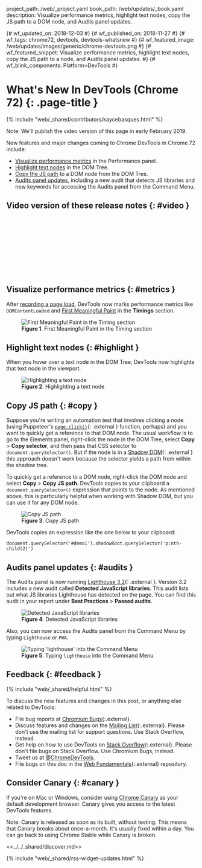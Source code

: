 project_path: /web/_project.yaml book_path: /web/updates/_book.yaml description: Visualize performance metrics, highlight text nodes, copy the JS path to a DOM node, and Audits panel updates.

{# wf_updated_on: 2018-12-03 #} {# wf_published_on: 2018-11-27 #} {# wf_tags: chrome72, devtools, devtools-whatsnew #} {# wf_featured_image: /web/updates/images/generic/chrome-devtools.png #} {# wf_featured_snippet: Visualize performance metrics, highlight text nodes, copy the JS path to a node, and Audits panel updates. #} {# wf_blink_components: Platform>DevTools #}

# What's New In DevTools (Chrome 72) {: .page-title }

{% include "web/_shared/contributors/kaycebasques.html" %}

Note: We'll publish the video version of this page in early February 2019.

New features and major changes coming to Chrome DevTools in Chrome 72 include:

* [Visualize performance metrics](#metrics) in the Performance panel.
* [Highlight text nodes](#highlight) in the DOM Tree.
* [Copy the JS path](#copy) to a DOM node from the DOM Tree.
* [Audits panel updates](#audits), including a new audit that detects JS libraries and new keywords for accessing the Audits panel from the Command Menu.

## Video version of these release notes {: #video }

<div class="video-wrapper-full-width">
  <iframe class="devsite-embedded-youtube-video" data-video-id="XVJxlEdB230"
          data-autohide="1" data-showinfo="0" frameborder="0" allowfullscreen>
  </iframe>
</div>

## Visualize performance metrics {: #metrics }

After [recording a page load](/web/tools/chrome-devtools/speed/get-started), DevTools now marks performance metrics like `DOMContentLoaded` and [First Meaningful Paint](/web/fundamentals/performance/user-centric-performance-metrics#first_meaningful_paint_and_hero_element_timing) in the **Timings** section.

<figure>
  <img src="/web/updates/images/2018/11/metrics.png"
       alt="First Meaningful Paint in the Timing section"/>
  <figcaption>
    <b>Figure 1</b>. First Meaningful Paint in the Timing section
  </figcaption>
</figure>

## Highlight text nodes {: #highlight }

When you hover over a text node in the DOM Tree, DevTools now highlights that text node in the viewport.

<figure>
  <img src="/web/updates/images/2018/11/text.png"
       alt="Highlighting a text node"/>
  <figcaption>
    <b>Figure 2</b>. Highlighting a text node
  </figcaption>
</figure>

## Copy JS path {: #copy }

Suppose you're writing an automation test that involves clicking a node (using Puppeteer's [`page.click()`](https://pptr.dev/#?product=Puppeteer&version=v1.9.0&show=api-pageclickselector-options){: .external } function, perhaps) and you want to quickly get a reference to that DOM node. The usual workflow is to go to the Elements panel, right-click the node in the DOM Tree, select **Copy** > **Copy selector**, and then pass that CSS selector to `document.querySelector()`. But if the node is in a [Shadow DOM](/web/fundamentals/web-components/shadowdom){: .external } this approach doesn't work because the selector yields a path from within the shadow tree.

To quickly get a reference to a DOM node, right-click the DOM node and select **Copy** > **Copy JS path**. DevTools copies to your clipboard a `document.querySelector()` expression that points to the node. As mentioned above, this is particularly helpful when working with Shadow DOM, but you can use it for any DOM node.

<figure>
  <img src="/web/updates/images/2018/11/copyjs.png"
       alt="Copy JS path"/>
  <figcaption>
    <b>Figure 3</b>. Copy JS path
  </figcaption>
</figure>

DevTools copies an expression like the one below to your clipboard:

    document.querySelector('#demo1').shadowRoot.querySelector('p:nth-child(2)')
    

## Audits panel updates {: #audits }

The Audits panel is now running [Lighthouse 3.2](https://github.com/GoogleChrome/lighthouse/releases/tag/v3.2.0){: .external }. Version 3.2 includes a new audit called **Detected JavaScript libraries**. This audit lists out what JS libraries Lighthouse has detected on the page. You can find this audit in your report under **Best Practices** > **Passed audits**.

<figure>
  <img src="/web/updates/images/2018/11/libs.png"
       alt="Detected JavaScript libraries"/>
  <figcaption>
    <b>Figure 4</b>. Detected JavaScript libraries
  </figcaption>
</figure>

Also, you can now access the Audits panel from the Command Menu by typing `Lighthouse` or `PWA`.

<figure>
  <img src="/web/updates/images/2018/11/lighthouse.png"
       alt="Typing 'lighthouse' into the Command Menu"/>
  <figcaption>
    <b>Figure 5</b>. Typing <code>lighthouse</code> into the Command Menu
  </figcaption>
</figure>

## Feedback {: #feedback }

{% include "web/_shared/helpful.html" %}

To discuss the new features and changes in this post, or anything else related to DevTools:

* File bug reports at [Chromium Bugs](https://crbug.com){:.external}.
* Discuss features and changes on the [Mailing List](https://groups.google.com/forum/#!forum/google-chrome-developer-tools){:.external}. Please don't use the mailing list for support questions. Use Stack Overflow, instead.
* Get help on how to use DevTools on [Stack Overflow](https://stackoverflow.com/questions/tagged/google-chrome-devtools){:.external}. Please don't file bugs on Stack Overflow. Use Chromium Bugs, instead.
* Tweet us at [@ChromeDevTools](https://twitter.com/chromedevtools).
* File bugs on this doc in the [Web Fundamentals](https://github.com/google/webfundamentals/issues/new){:.external} repository.

## Consider Canary {: #canary }

If you're on Mac or Windows, consider using [Chrome Canary](https://www.google.com/chrome/browser/canary.html) as your default development browser. Canary gives you access to the latest DevTools features.

Note: Canary is released as soon as its built, without testing. This means that Canary breaks about once-a-month. It's usually fixed within a day. You can go back to using Chrome Stable while Canary is broken.

<<../../_shared/discover.md>>

{% include "web/_shared/rss-widget-updates.html" %}